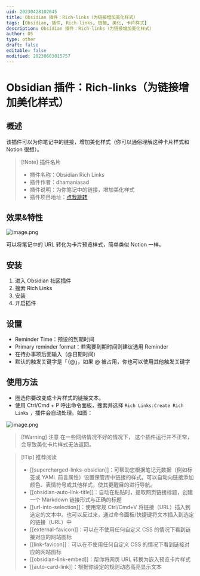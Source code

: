 ```yaml
---
uid: 20230428102045
title: Obsidian 插件：Rich-links（为链接增加美化样式）
tags: [Obsidian, 插件, Rich-links, 链接, 美化, 卡片样式]
description: Obsidian 插件：Rich-links（为链接增加美化样式）
author: OS
type: other
draft: false
editable: false
modified: 20230603015757
---
```


# Obsidian 插件：Rich-links（为链接增加美化样式）

## 概述

该插件可以为你笔记中的链接，增加美化样式（你可以通俗理解这种卡片样式和 Notion 很想）。

> [!Note] 插件名片
> - 插件名称：Obsidian Rich Links
> - 插件作者：dhamaniasad
> - 插件说明：为你笔记中的链接，增加美化样式
> - 插件项目地址：[点我跳转](https://github.com/dhamaniasad/obsidian-rich-links)

## 效果&特性

![image.png](https://cdn.pkmer.cn/images/773085333dca8bd0a8ba14d9a72baa9a_MD5.png!pkmer)

可以将笔记中的 URL 转化为卡片预览样式，简单类似 Notion 一样。

## 安装

1. 进入 Obsidian 社区插件
2. 搜索 Rich Links
3. 安装
4. 开启插件

## 设置

- Reminder Time：预设的到期时间
- Primary reminder format：若需要到期时间则建议选用 Reminder
- 在待办事项后面输入（@日期时间）
- 默认的触发关键字是「（@」，如果 @ 被占用，你也可以使用其他触发关键字

## 使用方法

- 圈选你要改变成卡片样式的链接文本。
- 使用 Ctrl/Cmd + P 呼出命令面板，搜索并选择 `Rich Links:Create Rich Links` ，插件会自动处理。如图：

![image.png](https://cdn.pkmer.cn/images/ea5e84d9c1557491fb46394fa99b00fd_MD5.png!pkmer)

>[!Warning] 注意
>在一些网络情况不好的情况下， 这个插件运行并不正常，会导致美化卡片样式无法返回。

> [!Tip] 推荐阅读
> - [[supercharged-links-obsidian]]：可帮助您根据笔记元数据（例如标签或 YAML 前言属性）设置保管库中链接的样式。可以自动向链接添加颜色、表情符号或其他样式，使其更醒目的进行导航。
> - [[obsidian-auto-link-title]]：自动在粘贴时，提取网页链接标题，创建一个 Markdown 链接形式与正确的标题
> - [[url-into-selection]]：使用常规 Ctrl/Cmd+V 将链接（URL）插入到选定的文本中。也可以反过来，通过命令面板/快捷键将文本插入到选定的链接（URL）中
> - [[external-favicon]]：可以在不使用任何自定义 CSS 的情况下看到链接对应的网站图标
> - [[link-favicon]]：可以在不使用任何自定义 CSS 的情况下看到链接对应的网站图标
> - [[obsidian-link-embed]]：帮你将网页 URL 转换为嵌入预览卡片样式
> - [[auto-card-link]]：根据你设定的规则动态高亮显示文本